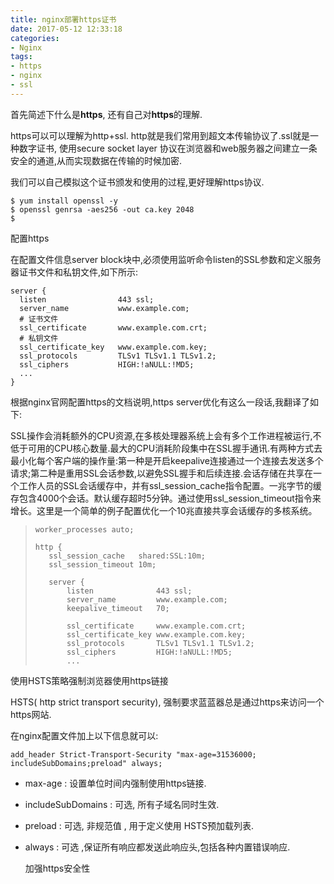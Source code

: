 ```yaml
---
title: nginx部署https证书
date: 2017-05-12 12:33:18
categories:
- Nginx
tags:
- https
- nginx
- ssl
---
```


<!-- more -->

首先简述下什么是**https**, 还有自己对**https**的理解.

https可以可以理解为http+ssl. http就是我们常用到超文本传输协议了.ssl就是一种数字证书, 使用secure socket layer 协议在浏览器和web服务器之间建立一条安全的通道,从而实现数据在传输的时候加密.

我们可以自己模拟这个证书颁发和使用的过程,更好理解https协议.

```shell
$ yum install openssl -y
$ openssl genrsa -aes256 -out ca.key 2048
$ 
```

配置https

在配置文件信息server block块中,必须使用监听命令listen的SSL参数和定义服务器证书文件和私钥文件,如下所示:

```shell
server {
  listen				443 ssl;
  server_name			www.example.com;
  # 证书文件
  ssl_certificate		www.example.com.crt;
  # 私钥文件
  ssl_certificate_key	www.example.com.key;
  ssl_protocols			TLSv1 TLSv1.1 TLSv1.2;
  ssl_ciphers			HIGH:!aNULL:!MD5;
  ...
}
```

根据nginx官网配置https的文档说明,https server优化有这么一段话,我翻译了如下:

SSL操作会消耗额外的CPU资源,在多核处理器系统上会有多个工作进程被运行,不低于可用的CPU核心数量.最大的CPU消耗阶段集中在SSL握手通讯.有两种方式去最小化每个客户端的操作量:第一种是开启keepalive连接通过一个连接去发送多个请求;第二种是重用SSL会话参数,以避免SSL握手和后续连接.会话存储在共享在一个工作人员的SSL会话缓存中，并有ssl_session_cache指令配置。一兆字节的缓存包含4000个会话。默认缓存超时5分钟。通过使用ssl_session_timeout指令来增长。这里是一个简单的例子配置优化一个10兆直接共享会话缓存的多核系统。

>```
>worker_processes auto;
>
>http {
>    ssl_session_cache   shared:SSL:10m;
>    ssl_session_timeout 10m;
>
>    server {
>        listen              443 ssl;
>        server_name         www.example.com;
>        keepalive_timeout   70;
>
>        ssl_certificate     www.example.com.crt;
>        ssl_certificate_key www.example.com.key;
>        ssl_protocols       TLSv1 TLSv1.1 TLSv1.2;
>        ssl_ciphers         HIGH:!aNULL:!MD5;
>        ...
>```

 使用HSTS策略强制浏览器使用https链接

HSTS( http strict transport security), 强制要求蓝蓝器总是通过https来访问一个https网站.

在nginx配置文件加上以下信息就可以:

```shell
add_header Strict-Transport-Security "max-age=31536000; includeSubDomains;preload" always;
```

- max-age : 设置单位时间内强制使用https链接.

- includeSubDomains : 可选, 所有子域名同时生效.

- preload : 可选, 非规范值 , 用于定义使用 HSTS预加载列表.

- always : 可选 ,保证所有响应都发送此响应头,包括各种内置错误响应.

  加强https安全性
